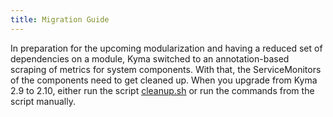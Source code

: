 ```yaml
---
title: Migration Guide
---
```


In preparation for the upcoming modularization and having a reduced set of dependencies on a module, Kyma switched to an annotation-based scraping of metrics for system components. With that, the ServiceMonitors of the components need to get cleaned up. When you upgrade from Kyma 2.9 to 2.10, either run the script [cleanup.sh](./assets/cleanup.sh) or run the commands from the script manually.
